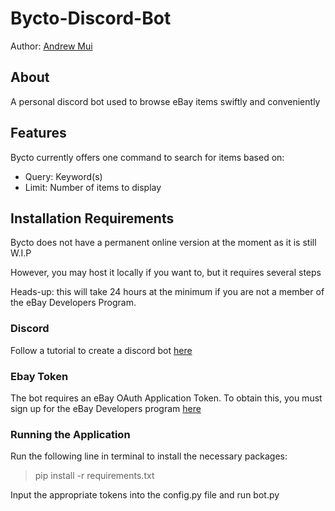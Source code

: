 # Bycto-Discord-Bot

Author: [Andrew Mui](https://github.com/AMuiSBU)

## About

A personal discord bot used to browse eBay items swiftly and conveniently

## Features

Bycto currently offers one command to search for items based on:
* Query: Keyword(s) 
* Limit: Number of items to display

## Installation Requirements

Bycto does not have a permanent online version at the moment as it is still W.I.P

However, you may host it locally if you want to, but it requires several steps

Heads-up: this will take 24 hours at the minimum if you are not a member of the eBay Developers Program.

### Discord

Follow a tutorial to create a discord bot [here](https://discord.com/developers/applications)

### Ebay Token

The bot requires an eBay OAuth Application Token. To obtain this, you must sign up for the eBay Developers program [here](https://developer.ebay.com/join)

### Running the Application

Run the following line in terminal to install the necessary packages:
   
> pip install -r requirements.txt

Input the appropriate tokens into the config.py file and run bot.py




